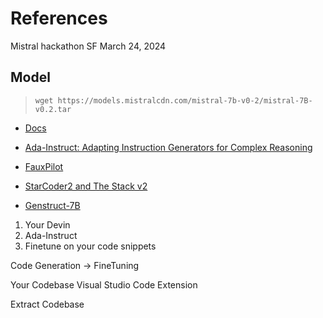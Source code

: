 # References
Mistral hackathon SF March 24, 2024

## Model

> `wget https://models.mistralcdn.com/mistral-7b-v0-2/mistral-7B-v0.2.tar`

* [Docs](https://docs.google.com/document/d/1r_py6NKI6P2VVU4OMVtZ4b4bDfZAbOBQIBuP3_6Im3E/mobilebasic)

* [Ada-Instruct: Adapting Instruction Generators for Complex Reasoning](https://arxiv.org/abs/2310.04484)

* [FauxPilot](https://github.com/fauxpilot/fauxpilot)

* [StarCoder2 and The Stack v2](https://huggingface.co/blog/starcoder2)

* [Genstruct-7B](https://huggingface.co/NousResearch/Genstruct-7B)

1. Your Devin
2. Ada-Instruct
3. Finetune on your code snippets


Code Generation -> FineTuning

Your Codebase
Visual Studio Code Extension


Extract Codebase 
